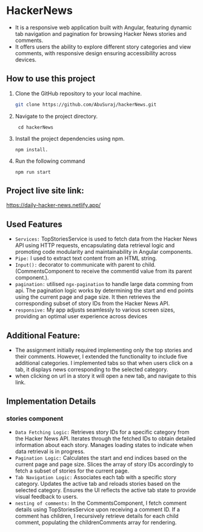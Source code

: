 # HackerNews
- It is a responsive web application built with Angular, featuring dynamic tab navigation and pagination for browsing Hacker News stories and comments.
- It offers users the ability to explore different story categories and view comments, with responsive design ensuring accessibility across devices.
## How to use this project

1. Clone the GitHub repository to your local machine.

   ```bash
   git clone https://github.com/AbuSuraj/hackerNews.git

2. Navigate to the project directory.

   ```
    cd hackerNews

3. Install the project dependencies using npm.
   ``` 
   npm install.
4. Run the following command
   ```
   npm run start
## Project live site link:
https://daily-hacker-news.netlify.app/
## Used Features
 - `Services:` TopStoriesService is used to fetch data from the Hacker News API using HTTP requests, encapsulating data retrieval logic and promoting code modularity and maintainability in Angular components.
 -  `Pipe:` I used to extract text content from an HTML string.
 - `Input():` decorator to communicate with parent to child. (CommentsComponent to receive the commentId value from its parent component.).
 - `pagination:` utilised `ngx-pagination` to handle large data comming from api. 
The pagination logic works by determining the start and end points using the current page and page size. It then retrieves the corresponding subset of story IDs from the Hacker News API.
- `responsive:` My app adjusts seamlessly to various screen sizes, providing an optimal user experience across devices




## Additional Feature:
-  The assignment initially required implementing only the top stories and their comments. However, I extended the functionality to include five additional categories. I implemented tabs so that when users click on a tab, it displays news corresponding to the selected category.
- when clicking on url in a story it will open a new tab, and navigate to this link. 
## Implementation Details
### stories component
- `Data Fetching Logic:` 
Retrieves story IDs for a specific category from the Hacker News API.
Iterates through the fetched IDs to obtain detailed information about each story.
Manages loading states to indicate when data retrieval is in progress.
- `Pagination Logic:`
Calculates the start and end indices based on the current page and page size.
Slices the array of story IDs accordingly to fetch a subset of stories for the current page.
- `Tab Navigation Logic:`
Associates each tab with a specific story category.
Updates the active tab and reloads stories based on the selected category.
Ensures the UI reflects the active tab state to provide visual feedback to users.
- `nesting of comments:` In the CommentsComponent, I fetch comment details using TopStoriesService upon receiving a comment ID. If a comment has children, I recursively retrieve details for each child comment, populating the childrenComments array for rendering.


